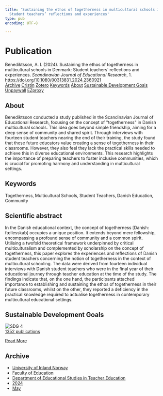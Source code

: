 ```yaml
---
title: 'Sustaining the ethos of togetherness in multicultural schools in Denmark:
  Student teachers’ reflections and experiences'
type: pub
encoding: UTF-8

---
```

<h1>Publication</h1>
<article id="csl-bib-container-ZGMENIPN" class="csl-bib-container">
  <div class="csl-bib-body"> <div class="csl-entry">Benediktsson, A. I. (2024). Sustaining the ethos of togetherness in multicultural schools in Denmark: Student teachers’ reflections and experiences. <i>Scandinavian Journal of Educational Research</i>, 1. <a href="https://doi.org/10.1080/00313831.2024.2360921">https://doi.org/10.1080/00313831.2024.2360921</a></div> </div>
  <div class="csl-bib-buttons">
    <a href="#taxonomy-article-ZGMENIPN" alt="archive" class="csl-bib-button">Archive</a>
    <a href="https://app.cristin.no/results/show.jsf?id=2272221" alt="Cristin" class="csl-bib-button">Cristin</a>
    <a href="http://zotero.org/groups/5881554/items/ZGMENIPN" alt="Zotero" class="csl-bib-button">Zotero</a>
    <a href="#keywords-article-ZGMENIPN" alt="keywords" class="csl-bib-button">Keywords</a>
    <a href="#about-article-ZGMENIPN" alt="about_pub" class="csl-bib-button">About</a>
    <a href="#sdg-article-ZGMENIPN" alt="sdg" class="csl-bib-button">Sustainable Development Goals</a>
    <a href="https://www.tandfonline.com/doi/pdf/10.1080/00313831.2024.2360921?needAccess=true" alt="Unpaywall" class="csl-bib-button">Unpaywall</a>
    <a href="https://www.tandfonline.com/doi/pdf/10.1080/00313831.2024.2360921?needAccess=true" alt="EZproxy" class="csl-bib-button">EZproxy</a>
  </div>
  <div id="csl-bib-meta-container-ZGMENIPN"></div>
</article>
<div id="csl-bib-meta-ZGMENIPN" class="csl-bib-meta">
  <article id="about-article-ZGMENIPN" class="about_pub-article">
    <h1>About</h1>
    Benediktsson conducted a study published in the Scandinavian Journal of Educational Research, focusing on the concept of "togetherness" in Danish multicultural schools. This idea goes beyond simple friendship, aiming for a deep sense of community and shared spirit. Through interviews with fourteen student teachers nearing the end of their training, the study found that these future educators value creating a sense of togetherness in their classrooms. However, they also feel they lack the practical skills needed to achieve this in diverse educational environments. This research highlights the importance of preparing teachers to foster inclusive communities, which is crucial for promoting harmony and understanding in multicultural settings.
  </article>
  <article id="keywords-article-ZGMENIPN" class="keywords-article">
    <h1>Keywords</h1>
    Togetherness, Multicultural Schools, Student Teachers, Danish Education, Community
  </article>
  <article id="abstract-article-ZGMENIPN" class="abstract-article">
    <h1>Scientific abstract</h1>
    In the Danish educational context, the concept of togetherness [Danish: fællesskab] occupies a unique position. It extends beyond mere fellowship, encompassing a profound sense of community and a common spirit. Utilising a twofold theoretical framework underpinned by critical multiculturalism and complemented by scholarship on the concept of togetherness, this paper explores the experiences and reflections of Danish student teachers concerning the notion of togetherness in the context of multicultural schooling. The data were derived from fourteen individual interviews with Danish student teachers who were in the final year of their educational journey through teacher education at the time of the study. The findings indicate that, on the one hand, the participants attached importance to establishing and sustaining the ethos of togetherness in their future classrooms, whilst on the other, they reported a deficiency in the practical knowledge required to actualise togetherness in contemporary multicultural educational settings.
  </article>
  <article id="sdg-article-ZGMENIPN" class="sdg-article">
    <h1>Sustainable Development Goals</h1>
    <div class="sdg-container"><div id="sdg4" class="sdg">
        <img src="{{< params subfolder >}}images/sdg/sdg04_en.png" class="image" alt="SDG 4">
        <div class="sdg-overlay">
          <a href="/en/archive/?key=?sdg=4#archive" class="sdg-publication-count"><span>1352</span> publications</a>
          <p><a href="https://sdgs.un.org/goals/goal4" class="sdg-read-more">Read More</a></p>
        </div>
      </div></div>
  </article>
  <article id="taxonomy-article-ZGMENIPN" class="taxonomy-article">
    <h1>Archive</h1>
    <ul>
      <li>
        <a href="/en/archive/?key=3DCRN523">University of Inland Norway</a>
      </li>
      <li>
        <a href="/en/archive/?key=WYNZA47F">Faculty of Education</a>
      </li>
      <li>
        <a href="/en/archive/?key=BKPR6TE7">Department of Educational Studies in Teacher Education</a>
      </li>
      <li>
        <a href="/en/archive/?key=FKHNMZNC">2024</a>
      </li>
      <li>
        <a href="/en/archive/?key=WYS94FPZ">May</a>
      </li>
    </ul>
  </article>
</div>
